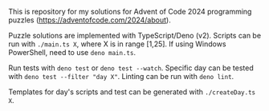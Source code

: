 This is repository for my solutions for Advent of Code 2024 programming puzzles
(https://adventofcode.com/2024/about).

Puzzle solutions are implemented with TypeScript/Deno (v2). Scripts can be run
with `./main.ts X`, where X is in range [1,25]. If using Windows PowerShell,
need to use `deno main.ts`.

Run tests with `deno test` or `deno test --watch`. Specific day can be tested
with `deno test --filter "day X"`. Linting can be run with `deno lint`.

Templates for day's scripts and test can be generated with `./createDay.ts X`.
